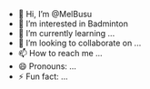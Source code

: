 - 👋 Hi, I’m @MelBusu
- 👀 I’m interested in Badminton
- 🌱 I’m currently learning ...
- 💞️ I’m looking to collaborate on ...
- 📫 How to reach me ...
- 😄 Pronouns: ...
- ⚡ Fun fact: ...

<!---
MelBusu/MelBusu is a ✨ special ✨ repository because its `README.md` (this file) appears on your GitHub profile.
You can click the Preview link to take a look at your changes.
--->

